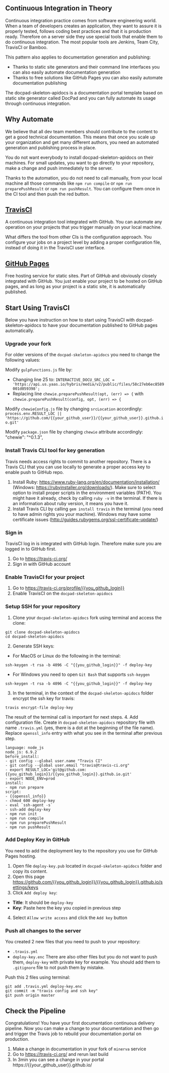 ## Continuous Integration in Theory

Continuous integration practice comes from software engineering world. When a team of developers creates an application, they want to assure it is properly tested, follows coding best practices and that it is production ready. Therefore on a server side they use special tools that enable them to do continuous integration. The most popular tools are Jenkins, Team City, TravisCI or Bamboo.

This pattern also applies to documentation generation and publishing:
* Thanks to static site generators and their command line interfaces you can also easily automate documentation generation
* Thanks to free solutions like GitHub Pages you can also easily automate documentation publishing

The docpad-skeleton-apidocs is a documentation portal template based on static site generator called DocPad and you can fully automate its usage through continuous integration.

## Why Automate

We believe that all dev team members should contribute to the content to get a good technical documentation. This means that once you scale up your organization and get many different authors, you need an automated generation and publishing process in place.

You do not want everybody to install docpad-skeleton-apidocs on their machines. For small updates, you want to go directly to your repository, make a change and push immediately to the server.

Thanks to the automation, you do not need to call manually, from your local machine all those commands like `npm run compile` or `npm run preparePushResult` or `npm run pushResult`. You can configure them once in the CI tool and then push the red button.

## [TravisCI](https://travis-ci.org)

A continuous integration tool integrated with GitHub. You can automate any operation on your projects that you trigger manually on your local machine.

What differs the tool from other CIs is the configuration approach. You configure your jobs on a project level by adding a proper configuration file, instead of doing it in the TravisCI user interface.

## [GitHub Pages](https://pages.github.com/)

Free hosting service for static sites. Part of GitHub and obviously closely integrated with GitHub. You just enable your project to be hosted on GitHub pages, and as long as your project is a static site, it is automatically published.

## Start Using TravisCI

Below you have instruction on how to start using TravisCI with docpad-skeleton-apidocs to have your documentation published to GitHub pages automatically.

### Upgrade your fork

For older versions of the `docpad-skeleton-apidocs` you need to change the following values:

Modify `gulpFunctions.js` file by:
* Changing line 25 to: `INTERACTIVE_DOCU_SRC_LOC = 'https://api.us.yaas.io/hybris/media/v2/public/files/58c27eb6ec8589001d059398';`
* Replacing line `chewie.preparePushResult(opt, (err) => {` with `chewie.preparePushResult(config, opt, (err) => {`

Modify `chewieConfig.js` file by changing `srcLocation` accordingly:
`process.env.RESULT_LOC || 'https://github.com/{{your_github_user}}/{{your_github_user}}.github.io.git'`

Modify `package.json` file by changing `chewie` attribute accordingly: "chewie": "^0.1.3",

### Install Travis CLI tool for key generation

Travis needs access rights to commit to another repository. There is a Travis CLI that you can use locally to generate a proper access key to enable push to GitHub repo.

1. Install Ruby: https://www.ruby-lang.org/en/documentation/installation/ (Windows: https://rubyinstaller.org/downloads/). Make sure to select option to install proper scripts in the environment variables (PATH).
You might have it already, check by calling `ruby -v` in the terminal. If there is an information about ruby version, it means you have it.
2. Install Travis CLI by calling `gem install travis` in the terminal (you need to have admin rights you your machine). Windows may have some certificate issues (http://guides.rubygems.org/ssl-certificate-update/)

### Sign in

TravisCI log in is integrated with GitHub login. Therefore make sure you are logged in to GitHub first.

1. Go to https://travis-ci.org/
2. Sign in with GitHub account

### Enable TravisCI for your project

1. Go to https://travis-ci.org/profile/{{you_github_login}}
2. Enable TravisCI on the `docpad-skeleton-apidocs`

### Setup SSH for your repository

1. Clone your `docpad-skeleton-apidocs` fork using terminal and access the clone:
```
git clone docpad-skeleton-apidocs
cd docpad-skeleton-apidocs
```
2. Generate SSH keys:
 * For MacOS or Linux do the following in the terminal:
```
ssh-keygen -t rsa -b 4096 -C "{{you_github_login}}" -f deploy-key
```
 * For Windows you need to open `Git Bash` that supports `ssh-keygen`
```
ssh-keygen -t rsa -b 4096 -C "{{you_github_login}}" -f deploy-key
```
3. In the terminal, in the context of the `docpad-skeleton-apidocs` folder encrypt the ssh key for travis:
```
travis encrypt-file deploy-key
```
The result of the terminal call is important for next steps.
4. Add configuration file. Create in `docpad-skeleton-apidocs` repository file with name `.travis.yml` (yes, there is a dot at the beginning of the file name).
Replace `openssl_info` entry with what you see in the terminal after previous step.
```
language: node_js
node_js: 6.9.2
before_install:
- git config --global user.name "Travis CI"
- git config --global user.email "travis@travis-ci.org"
- export RESULT_LOC='git@github.com:{{you_github_login}}/{{you_github_login}}.github.io.git'
- export NODE_ENV=prod
install:
- npm run prepare
script:
- {{openssl_info}}
- chmod 600 deploy-key
- eval `ssh-agent -s`
- ssh-add deploy-key
- npm run init
- npm run compile
- npm run preparePushResult
- npm run pushResult
```

### Add Deploy Key in GitHub

You need to add the deployment key to the repository you use for GitHub Pages hosting.

1. Open file `deploy-key.pub` located in `docpad-skeleton-apidocs` folder and copy its content.
2. Open this page https://github.com/{{you_github_login}}/{{you_github_login}}.github.io/settings/keys
3. Click `Add deploy key`:
 * **Title**: It should be `deploy-key`
 * **Key**: Paste here the key you copied in previous step
 4. Select `Allow write access` and click the `Add key` button

 ### Push all changes to the server

 You created 2 new files that you need to push to your repository:
 * `.travis.yml`
 * `deploy-key.enc`
 There are also other files but you do not want to push them, `deploy-key` with private key for example. You should add them to `.gitignore` file to not push them by mistake.

 Push this 2 files using terminal:
 ```
 git add .travis.yml deploy-key.enc
 git commit -m "travis config and ssh key"
 git push origin master
 ```

## Check the Pipeline

Congratulations! You have your first documentation continuous delivery pipeline. Now you can make a change to your documentation and then go and trigger the Travis job to rebuild your documentation portal on production.

1. Make a change in documentation in your fork of `minerva` service
2. Go to https://travis-ci.org/ and rerun last build
3. In 3min you can see a change in your portal https://{{your_github_user}}.github.io/
